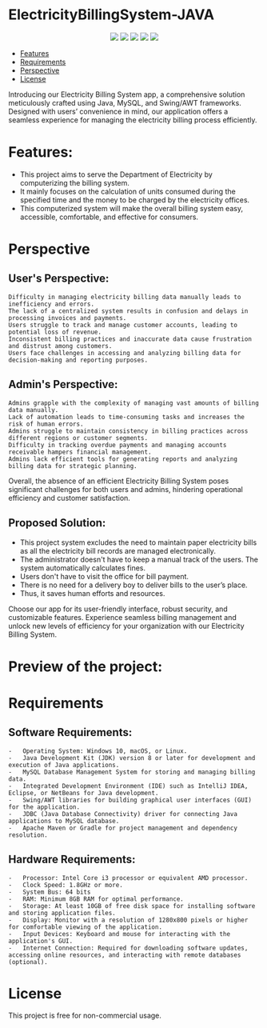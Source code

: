 # ElectricityBillingSystem-JAVA
<p align="center">
<img src="https://img.shields.io/badge/Author-sougatoroy3-ff69b4.svg" />
    <img src="https://img.shields.io/badge/JAVA-ff69b4.svg" />
    <img src="https://img.shields.io/badge/SQL-ff69b4.svg" />
    <img src="https://img.shields.io/github/repo-size/sougatoroy3/ElectricityBillingSystem-JAVA?color=orange">
    <img src="https://img.shields.io/github/stars/sougatoroy3/ElectricityBillingSystem-JAVA?style=social">
</p>

- [Features](#features)
- [Requirements](#Requirements)
- [Perspective](#perspective)
- [License](#license)


Introducing our Electricity Billing System app, a comprehensive solution meticulously crafted using Java, MySQL, and Swing/AWT frameworks. Designed with users’ convenience in mind, our application offers a seamless experience for managing the electricity billing process efficiently. 
# Features:
  - This project aims to serve the Department of Electricity by computerizing the billing system.
  - It mainly focuses on the calculation of units consumed during the specified time and the money to be charged by the electricity offices.
  - This computerized system will make the overall billing system easy, accessible, comfortable, and effective for consumers.

# Perspective
## User's Perspective:
 	Difficulty in managing electricity billing data manually leads to inefficiency and errors.
  	The lack of a centralized system results in confusion and delays in processing invoices and payments.
 	Users struggle to track and manage customer accounts, leading to potential loss of revenue.
 	Inconsistent billing practices and inaccurate data cause frustration and distrust among customers.
  	Users face challenges in accessing and analyzing billing data for decision-making and reporting purposes.	
	
## Admin's Perspective:
  	Admins grapple with the complexity of managing vast amounts of billing data manually.
  	Lack of automation leads to time-consuming tasks and increases the risk of human errors.
  	Admins struggle to maintain consistency in billing practices across different regions or customer segments.
  	Difficulty in tracking overdue payments and managing accounts receivable hampers financial management.
  	Admins lack efficient tools for generating reports and analyzing billing data for strategic planning.
	
 Overall, the absence of an efficient Electricity Billing System poses significant challenges for both users and admins, hindering operational efficiency and customer satisfaction.

 
## Proposed Solution:
  -	This project system excludes the need to maintain paper electricity bills as all the electricity bill records are managed electronically.
  -	The administrator doesn't have to keep a manual track of the users. The system automatically calculates fines.
  -	Users don't have to visit the office for bill payment.
  -	There is no need for a delivery boy to deliver bills to the user’s place.
  -	Thus, it saves human efforts and resources.

Choose our app for its user-friendly interface, robust security, and customizable features. Experience seamless billing management and unlock new levels of efficiency for your organization with our Electricity Billing System.

# Preview  of the project:

# Requirements
  ## Software Requirements:
    -	Operating System: Windows 10, macOS, or Linux.
    -	Java Development Kit (JDK) version 8 or later for development and execution of Java applications.
    -	MySQL Database Management System for storing and managing billing data.
    -	Integrated Development Environment (IDE) such as IntelliJ IDEA, Eclipse, or NetBeans for Java development.
    -	Swing/AWT libraries for building graphical user interfaces (GUI) for the application.
    -	JDBC (Java Database Connectivity) driver for connecting Java applications to MySQL database.
    -	Apache Maven or Gradle for project management and dependency resolution.
  ## Hardware Requirements:
    -	Processor: Intel Core i3 processor or equivalent AMD processor.
    -	Clock Speed: 1.8GHz or more.
    -	System Bus: 64 bits
    -	RAM: Minimum 8GB RAM for optimal performance.
    -	Storage: At least 10GB of free disk space for installing software and storing application files.
    -	Display: Monitor with a resolution of 1280x800 pixels or higher for comfortable viewing of the application.
    -	Input Devices: Keyboard and mouse for interacting with the application's GUI.
    -	Internet Connection: Required for downloading software updates, accessing online resources, and interacting with remote databases (optional).
# License

This project is free for non-commercial usage.
